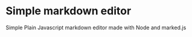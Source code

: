 Simple markdown editor
======================

Simple Plain Javascript markdown editor made with Node and marked.js